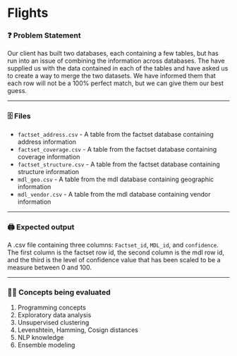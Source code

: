 # Flights

### ❓ Problem Statement
Our client has built two databases, each containing a few tables, but has run into an issue of combining the information across databases. The have supplied us with the data contained
in each of the tables and have asked us to create a way to merge the two datasets. We have informed them that each row will not be a 100% perfect match, but we can give them our
best guess.

---

### 🗄️ Files
* `factset_address.csv` - A table from the factset database containing address information
* `factset_coverage.csv` - A table from the factset database containing coverage information
* `factset_structure.csv` - A table from the factset database containing structure information
* `mdl_geo.csv` - A table from the mdl database containing geographic information
* `mdl_vendor.csv` - A table from the mdl database containing vendor information

---

### 🖨️ Expected output
A .csv file containing three columns: `Factset_id`, `MDL_id`, and `confidence`. The first column is the factset row id, the second column is the mdl row id, and the third is the
level of confidence value that has been scaled to be a measure between 0 and 100.

---

### 👩‍💻 Concepts being evaluated
1. Programming concepts
2. Exploratory data analysis
3. Unsupervised clustering
4. Levenshtein, Hamming, Cosign distances
5. NLP knowledge
6. Ensemble modeling
